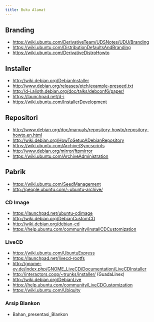 ```yaml
---
title: Buku Alamat
---
```


## Branding
  * ​https://wiki.ubuntu.com/DerivativeTeam/UDSNotes/UDU/Branding
  * ​https://wiki.ubuntu.com/DistributionDefaultsAndBranding
  * ​https://wiki.ubuntu.com/DerivativeDistroHowto

## Installer
  * ​http://wiki.debian.org/DebianInstaller
  * ​http://www.debian.org/releases/etch/example-preseed.txt
  * ​http://d-i.alioth.debian.org/doc/talks/debconf6/paper/
  * ​https://launchpad.net/d-i
  * ​https://wiki.ubuntu.com/InstallerDevelopment

## Repositori
  * ​http://www.debian.org/doc/manuals/repository-howto/repository-howto.en.html
  * ​http://wiki.debian.org/HowToSetupADebianRepository
  * ​https://wiki.ubuntu.com/Archive/Syncscripts
  * ​http://www.debian.org/mirror/ftpmirror
  * ​https://wiki.ubuntu.com/ArchiveAdministration

## Pabrik
  * ​https://wiki.ubuntu.com/SeedManagement
  * ​http://people.ubuntu.com/~ubuntu-archive/

### CD Image
  * ​https://launchpad.net/ubuntu-cdimage
  * ​http://wiki.debian.org/DebianCustomCD
  * ​http://wiki.debian.org/debian-cd
  * ​https://help.ubuntu.com/community/InstallCDCustomization

### LiveCD
  * ​https://wiki.ubuntu.com/UbuntuExpress
  * ​https://launchpad.net/livecd-rootfs
  * ​http://gnome-ev.de/index.php/GNOME_LiveCD/Documentation/LiveCDInstaller
  * ​http://interactors.coop/~trunks/installer/ (GuadaLinex)
  * ​http://wiki.debian.org/DebianLive
  * ​https://help.ubuntu.com/community/LiveCDCustomization
  * ​https://wiki.ubuntu.com/Ubiquity

### Arsip Blankon
  * Bahan_presentasi_Blankon